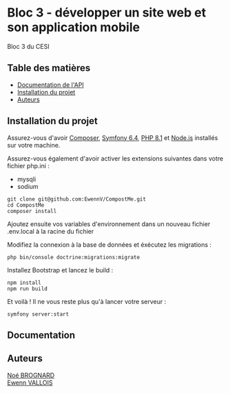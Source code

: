 
# Bloc 3 - développer un site web et son application mobile
Bloc 3 du CESI

## Table des matières
- [Documentation de l'API](/DOCUMENTATION_APi.yaml)
- [Installation du projet](#installation-du-projet)
- [Auteurs](#auteurs)

## Installation du projet

Assurez-vous d'avoir [Composer](https://getcomposer.org/download/), [Symfony 6.4](https://symfony.com/download), [PHP 8.1](https://www.php.net/downloads) et [Node.js](https://nodejs.org/en/download/) installés sur votre machine.

Assurez-vous également d'avoir activer les extensions suivantes dans votre fichier php.ini :
- mysqli
- sodium



```shell
git clone git@github.com:EwennV/CompostMe.git
cd CompostMe
composer install
```

Ajoutez ensuite vos variables d'environnement dans un nouveau fichier .env.local à la racine du fichier

Modifiez la connexion à la base de données et éxécutez les migrations :

````shell
php bin/console doctrine:migrations:migrate
````

Installez Bootstrap et lancez le build :
````shell
npm install
npm run build
````

Et voilà ! Il ne vous reste plus qu'à lancer votre serveur :

````shell
symfony server:start
````

## Documentation

    

## Auteurs
[Noé BROGNARD](https://github.com/xenS14)\
[Ewenn VALLOIS](https://github.com/EwennV)